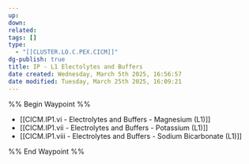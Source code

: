 ```yaml
---
up: 
down: 
related: 
tags: []
type:
  - "[[CLUSTER.LO.C.PEX.CICM]]"
dg-publish: true
title: IP - L1 Electolytes and Buffers
date created: Wednesday, March 5th 2025, 16:56:57
date modified: Tuesday, March 25th 2025, 16:09:21
---
```


%% Begin Waypoint %%

- [[CICM.IP1.vi - Electrolytes and Buffers - Magnesium (L1)]]
- [[CICM.IP1.vii - Electrolytes and Buffers - Potassium (L1)]]
- [[CICM.IP1.viii - Electrolytes and Buffers - Sodium Bicarbonate (L1)]]

%% End Waypoint %%
